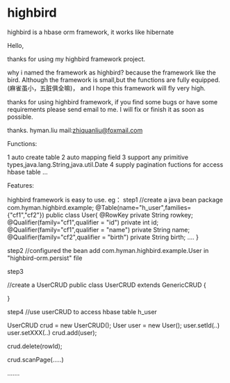 # highbird
highbird is a hbase orm framework, it works like hibernate


Hello,

thanks for using my highbird framework project.

why i named the framework as highbird?
because the framework like the bird.
Although the framework is small,but the functions are fully equipped.(麻雀虽小，五脏俱全嘛)，
and I hope this framework will fly very high.

thanks for using highbird framework, if you find some bugs or have some requirements please send email to me. I will fix or finish it as soon as possible.

thanks. 
hyman.liu
mail:zhiquanliu@foxmail.com


Functions:

1	auto create table
2	auto mapping field
3	support any primitive types,java.lang.String,java.util.Date
4	supply pagination fuctions for access hbase table
...

Features:

highbird framework is easy to use.
eg：
step1
//create a java bean
package com.hyman.highbird.example;
@Table(name="h_user",families={"cf1","cf2"})
public class User{
	@RowKey
	private String rowkey;
	@Qualifier(family="cf1",qualifier = "id")
	private int id;
	@Qualifier(family="cf1",qualifier = "name")
	private String name;
	@Qualifier(family="cf2",qualifier = "birth")
	private String birth;
	....
}

step2
//configured the bean 
add com.hyman.highbird.example.User in "highbird-orm.persist" file

step3

//create a UserCRUD
public class UserCRUD extends GenericCRUD<User> {

}

step4
//use userCRUD to access hbase table h_user

UserCRUD crud = new UserCRUD();
User user = new User();
user.setId(..)
user.setXXX(..)
crud.add(user);


crud.delete(rowId);

crud.scanPage(.....)

.......


 